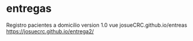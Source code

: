 # entregas
Registro pacientes a domicilio version 1.0 vue
josueCRC.github.io/entreas
https://josuecrc.github.io/entrega2/
